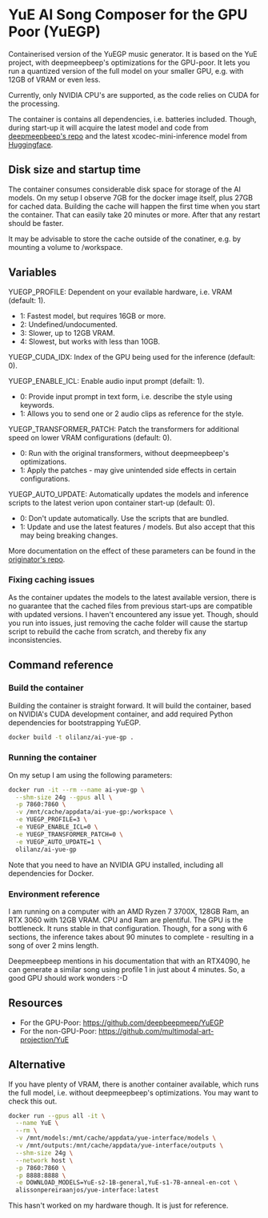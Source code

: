 # YuE AI Song Composer for the GPU Poor (YuEGP)

Containerised version of the YuEGP music generator. It is based on the YuE project, with deepmeepbeep's optimizations for the GPU-poor. It lets you run a quantized version of the full model on your smaller GPU, e.g. with 12GB of VRAM or even less.

Currently, only NVIDIA CPU's are supported, as the code relies on CUDA for the processing. 

The container is contains all dependencies, i.e. batteries included. Though, during start-up it will acquire the latest model and code from [deepmeepbeep's repo](https://github.com/deepbeepmeep/YuEGP) and the latest xcodec-mini-inference model from [Huggingface](https://huggingface.co/m-a-p/xcodec_mini_infer). 

## Disk size and startup time

The container consumes considerable disk space for storage of the AI models. On my setup I observe 7GB for the docker image itself, plus 27GB for cached data. Building the cache will happen the first time when you start the container. That can easily take 20 minutes or more. After that any restart should be faster.

It may be advisable to store the cache outside of the conatiner, e.g. by mounting a volume to /workspace.

## Variables

YUEGP_PROFILE: Dependent on your evailable hardware, i.e. VRAM (default: 1).
 - 1: Fastest model, but requires 16GB or more.
 - 2: Undefined/undocumented.
 - 3: Slower, up to 12GB VRAM.
 - 4: Slowest, but works with less than 10GB.

YUEGP_CUDA_IDX: Index of the GPU being used for the inference (default: 0).

YUEGP_ENABLE_ICL: Enable audio input prompt (defailt: 1).
 - 0: Provide input prompt in text form, i.e. describe the style using keywords.
 - 1: Allows you to send one or 2 audio clips as reference for the style.

YUEGP_TRANSFORMER_PATCH: Patch the transformers for additional speed on lower VRAM configurations (default: 0).
 - 0: Run with the original transformers, without deepmeepbeep's optimizations.
 - 1: Apply the patches - may give unintended side effects in certain configurations.

YUEGP_AUTO_UPDATE: Automatically updates the models and inference scripts to the latest verion upon container start-up (default: 0).
 - 0: Don't update automatically. Use the scripts that are bundled.
 - 1: Update and use the latest features / models. But also accept that this may being breaking changes.

More documentation on the effect of these parameters can be found in the [originator's repo](https://github.com/deepbeepmeep/YuEGP).

### Fixing caching issues

As the container updates the models to the latest available version, there is no guarantee that the cached files from previous start-ups are compatible with updated versions. I haven't encountered any issue yet. Though, should you run into issues, just removing the cache folder will cause the startup script to rebuild the cache from scratch, and thereby fix any inconsistencies.

## Command reference

### Build the container

Building the container is straight forward. It will build the container, based on NVIDIA's CUDA development container, and add required Python dependencies for bootstrapping YuEGP. 

```bash
docker build -t olilanz/ai-yue-gp .
```

### Running the container

On my setup I am using the following parameters: 

```bash
docker run -it --rm --name ai-yue-gp \
  --shm-size 24g --gpus all \
  -p 7860:7860 \
  -v /mnt/cache/appdata/ai-yue-gp:/workspace \
  -e YUEGP_PROFILE=3 \
  -e YUEGP_ENABLE_ICL=0 \
  -e YUEGP_TRANSFORMER_PATCH=0 \
  -e YUEGP_AUTO_UPDATE=1 \
  olilanz/ai-yue-gp
```
Note that you need to have an NVIDIA GPU installed, including all dependencies for Docker.

### Environment reference

I am running on a computer with an AMD Ryzen 7 3700X, 128GB Ram, an RTX 3060 with 12GB VRAM. CPU and Ram are plentiful. The GPU is the bottleneck. It runs stable in that configuration. Though, for a song with 6 sections, the inference takes about 90 minutes to complete - resulting in a song of over 2 mins length.

Deepmeepbeep mentions in his documentation that with an RTX4090, he can generate a similar song using profile 1 in just about 4 minutes. So, a good GPU should work wonders :-D

## Resources
* For the GPU-Poor: https://github.com/deepbeepmeep/YuEGP
* For the non-GPU-Poor: https://github.com/multimodal-art-projection/YuE

## Alternative

If you have plenty of VRAM, there is another container available, which runs the full model, i.e. without deepmeepbeep's optimizations. You may want to check this out.

```bash
docker run --gpus all -it \
  --name YuE \
  --rm \
  -v /mnt/models:/mnt/cache/appdata/yue-interface/models \
  -v /mnt/outputs:/mnt/cache/appdata/yue-interface/outputs \
  --shm-size 24g \
  --network host \
  -p 7860:7860 \
  -p 8888:8888 \
  -e DOWNLOAD_MODELS=YuE-s2-1B-general,YuE-s1-7B-anneal-en-cot \
  alissonpereiraanjos/yue-interface:latest
```

This hasn't worked on my hardware though. It is just for reference.